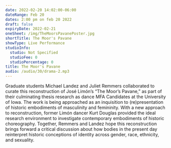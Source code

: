 ```yaml
---
date: 2022-02-20 14:02:00-06:00
dateRange: Feb 20
dates: 2:00 pm on feb 20 2022
draft: false
expiryDate: 2022-02-21
oneSheet: /img/TheMoorsPavanePoster.jpg
shortTitle: The Moor's Pavane
showType: Live Performance
studioInfo:
  studio: Not Specified
  studioFee: 0
  studioPercentage: 0
title: The Moor's Pavane
audio: /audio/30/drama-2.mp3
---
```


Graduate students Michael Landez and Juliet Remmers collaborated to curate this reconstruction of José Limón’s “The Moor’s Pavane,” as part of their culminating thesis research as dance MFA Candidates at the University of Iowa. The work is being approached as an inquisition to (re)presentation of historic embodiments of masculinity and femininity. With a new approach to reconstruction, former Limón dancer Kurt Douglas provided the ideal research environment to investigate contemporary embodiments of historic choreography. Together, Remmers and Landez hope this reconstruction brings forward a critical discussion about how bodies in the present day reinterpret historic conceptions of identity across gender, race, ethnicity, and sexuality.
